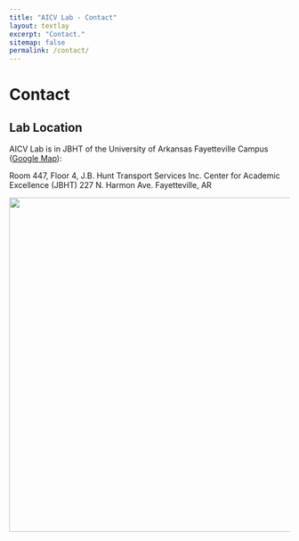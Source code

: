 ```yaml
---
title: "AICV Lab - Contact"
layout: textlay
excerpt: "Contact."
sitemap: false
permalink: /contact/
---
```


# Contact

## Lab Location

AICV Lab is in JBHT of the University of Arkansas Fayetteville Campus ([Google Map](https://www.google.com/maps/place/University+of+Arkansas/@36.0686895,-94.1748471,15z/data=!4m5!3m4!1s0x0:0x10a2f93b787e2367!8m2!3d36.0686895!4d-94.1748471)):

Room 447, Floor 4, J.B. Hunt Transport Services Inc. Center for Academic Excellence (JBHT)
227 N. Harmon Ave.
Fayetteville, AR 

<img src="{{ site.url }}{{ site.baseurl }}/images/contactpic/map.png" style="width: 600px">

